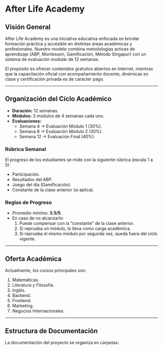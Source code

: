 # After Life Academy

## Visión General
After Life Academy es una iniciativa educativa enfocada en brindar formación práctica y accesible en distintas áreas académicas y profesionales. Nuestro modelo combina metodologías activas de aprendizaje (ABP, Montessori, Gamificación, Método Singapur) con un sistema de evaluación modular de 12 semanas.  

El propósito es ofrecer contenidos gratuitos abiertos en Internet, mientras que la capacitación oficial con acompañamiento docente, dinámicas en clase y certificación privada es de carácter pago.  

---

## Organización del Ciclo Académico
- **Duración:** 12 semanas.  
- **Módulos:** 3 módulos de 4 semanas cada uno.  
- **Evaluaciones:**  
  - Semana 4 → Evaluación Módulo 1 (30%).  
  - Semana 8 → Evaluación Módulo 2 (30%).  
  - Semana 12 → Evaluación Final (40%).  

### Rúbrica Semanal
El progreso de los estudiantes se mide con la siguiente rúbrica (escala 1 a 5):  
- Participación.  
- Resultados del ABP.  
- Juego del día (Gamificación).  
- Constante de la clase anterior (si aplica).  

### Reglas de Progreso
- Promedio mínimo: **3.5/5**.  
- En caso de no alcanzarlo:
  1. Puede compensar con la “constante” de la clase anterior.  
  2. Si reprueba un módulo, lo lleva como carga académica.  
  3. Si reprueba el mismo módulo por segunda vez, queda fuera del ciclo vigente.  

---

## Oferta Académica
Actualmente, los cursos principales son:  
1. Matemáticas.  
2. Literatura y Filosofía.  
3. Inglés.  
4. Backend.  
5. Frontend.  
6. Marketing.  
7. Negocios Internacionales.  

---

## Estructura de Documentación
La documentación del proyecto se organiza en carpetas:  

